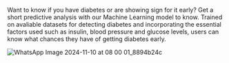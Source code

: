Want to know if you have diabetes or are showing sign for it early?
Get a short predictive analysis with our Machine Learning model to know.
Trained on avaliable datasets for detecting diabetes and incorporating the essential factors used such as insulin, blood pressure and glucose levels, users can know what chances they have of getting diabetes early.

![WhatsApp Image 2024-11-10 at 08 00 01_8894b24c](https://github.com/user-attachments/assets/d054945d-1e5e-4eee-968b-a0a17853fec3)
